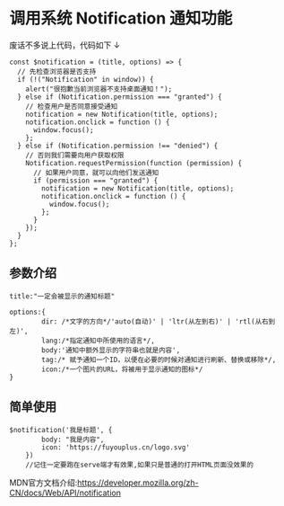 <header-img title="调用系统 Notification 通知功能" date="2022-01-25" src="https://s3.bmp.ovh/imgs/2022/02/055570c143ef22a7.png"/>

# <my-title textColor_h="rgb(51, 149, 159)" lineColor="rgb(51, 149, 159)" display="none">调用系统 Notification 通知功能</my-title>

<tips>
<template v-slot:title>
小蝣说：
</template>
废话不多说上代码，代码如下  ↓
</tips>

```js:no-line-numbers
const $notification = (title, options) => {
  // 先检查浏览器是否支持
  if (!("Notification" in window)) {
    alert("很抱歉当前浏览器不支持桌面通知！");
  } else if (Notification.permission === "granted") {
    // 检查用户是否同意接受通知
    notification = new Notification(title, options);
    notification.onclick = function () {
      window.focus();
    };
  } else if (Notification.permission !== "denied") {
    // 否则我们需要向用户获取权限
    Notification.requestPermission(function (permission) {
      // 如果用户同意，就可以向他们发送通知
      if (permission === "granted") {
        notification = new Notification(title, options);
        notification.onclick = function () {
          window.focus();
        };
      }
    });
  }
};
```

## 参数介绍

```js:no-line-numbers
title:"一定会被显示的通知标题"

options:{
        dir: /*文字的方向*/'auto(自动)' | 'ltr(从左到右)' | 'rtl(从右到左)',
        lang:/*指定通知中所使用的语言*/,
        body:'通知中额外显示的字符串也就是内容',
        tag:/* 赋予通知一个ID，以便在必要的时候对通知进行刷新、替换或移除*/,
        icon:/*一个图片的URL，将被用于显示通知的图标*/
}

```

## 简单使用

```js:no-line-numbers
$notification('我是标题', {
        body: "我是内容",
        icon: 'https://fuyouplus.cn/logo.svg'
    })
    //记住一定要跑在serve端才有效果,如果只是普通的打开HTML页面没效果的
```

<tips type="warn">
<template v-slot:title>
小蝣说：
</template>
MDN官方文档介绍:<a href="https://developer.mozilla.org/zh-CN/docs/Web/API/notification" target="_blank">https://developer.mozilla.org/zh-CN/docs/Web/API/notification</a>
</tips>

<ClientOnly>
<comment/>
</ClientOnly>
<my-code/>

